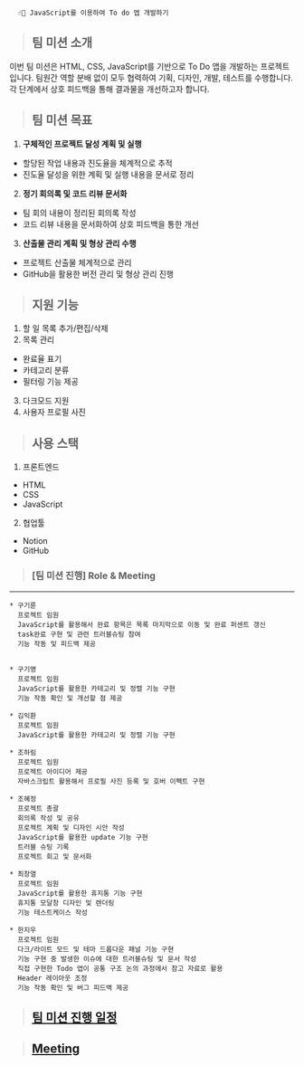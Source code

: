 
```
  ☝🏻 JavaScript를 이용하여 To do 앱 개발하기
```

> ## 팀 미션 소개

이번 팀 미션은 HTML, CSS, JavaScript를 기반으로 To Do 앱을 개발하는 프로젝트입니다. 팀원간 역할 분배 없이 모두 협력하여 기획, 디자인, 개발, 테스트를 수행합니다. 각 단계에서 상호 피드백을 통해 결과물을 개선하고자 합니다.

> ## 팀 미션 목표

1. **구체적인 프로젝트 달성 계획 및 실행**
- 할당된 작업 내용과 진도율을 체계적으로 추적
- 진도율 달성을 위한 계획 및 실행 내용을 문서로 정리
2. **정기 회의록 및 코드 리뷰 문서화**
- 팀 회의 내용이 정리된 회의록 작성
- 코드 리뷰 내용을 문서화하여 상호 피드백을 통한 개선
3. **산출물 관리 계획 및 형상 관리 수행**
- 프로젝트 산출물 체계적으로 관리
- GitHub을 활용한 버전 관리 및 형상 관리 진행

> ## 지원 기능

1. 할 일 목록 추가/편집/삭제
2. 목록 관리
- 완료율 표기
- 카테고리 분류
- 필터링 기능 제공
3. 다크모드 지원
4. 사용자 프로필 사진

> ## 사용 스택

1. 프론트엔드
- HTML
- CSS
- JavaScript
2. 협업툴
- Notion
- GitHub

> ### [팀 미션 진행] R**ole** & Meeting

---

```
* 구기륜
  프로젝트 임원
  JavaScript를 활용해서 완료 항목은 목록 마지막으로 이동 및 완료 퍼센트 갱신
  task완료 구현 및 관련 트러블슈팅 참여
  기능 작동 및 피드백 제공
	

* 구기명
  프로젝트 임원
  JavaScript를 활용한 카테고리 및 정렬 기능 구현
  기능 작동 확인 및 개선할 점 제공
	
* 김익환
  프로젝트 임원
  JavaScript를 활용한 카테고리 및 정렬 기능 구현

* 조하림
  프로젝트 임원
  프로젝트 아이디어 제공
  자바스크립트 활용해서 프로필 사진 등록 및 호버 이펙트 구현

* 조혜정
  프로젝트 총괄
  회의록 작성 및 공유
  프로젝트 계획 및 디자인 시안 작성
  JavaScript를 활용한 update 기능 구현
  트러블 슈팅 기록
  프로젝트 회고 및 문서화
 
* 최창열
  프로젝트 임원
  JavaScript를 활용한 휴지통 기능 구현
  휴지통 모달창 디자인 및 렌더링
  기능 테스트케이스 작성

* 한지우
  프로젝트 임원
  다크/라이트 모드 및 테마 드롭다운 패널 기능 구현
  기능 구현 중 발생한 이슈에 대한 트러블슈팅 및 문서 작성
  직접 구현한 Todo 앱이 공통 구조 논의 과정에서 참고 자료로 활용
  Header 레이아웃 조정
  기능 작동 확인 및 버그 피드백 제공
```

> ## [팀 미션 진행 일정](https://www.notion.so/1c8c0ff4ce318128880cc1bacb06621f?pvs=21)

> ## [Meeting ](https://www.notion.so/1c8c0ff4ce3181debdf2d5fc2e23e3a8?pvs=21)
